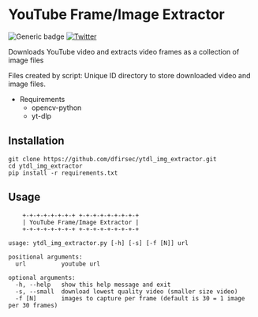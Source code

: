 # YouTube Frame/Image Extractor

![Generic badge](https://img.shields.io/badge/python-3.9-blue.svg) [![Twitter](https://img.shields.io/badge/Twitter-@pulsecode-blue.svg)](https://twitter.com/pulsecode)

Downloads YouTube video and extracts video frames as a collection of image files

Files created by script: Unique ID directory to store downloaded video and image files.

- Requirements
  - opencv-python
  - yt-dlp

## Installation

```text
git clone https://github.com/dfirsec/ytdl_img_extractor.git
cd ytdl_img_extractor
pip install -r requirements.txt
```

## Usage

```console
    +-+-+-+-+-+-+-+ +-+-+-+-+-+-+-+-+
    | YouTube Frame/Image Extractor |
    +-+-+-+-+-+-+-+ +-+-+-+-+-+-+-+-+

usage: ytdl_img_extractor.py [-h] [-s] [-f [N]] url

positional arguments:
  url          youtube url

optional arguments:
  -h, --help   show this help message and exit
  -s, --small  download lowest quality video (smaller size video)
  -f [N]       images to capture per frame (default is 30 = 1 image per 30 frames)
```
